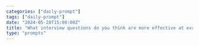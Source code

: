 ```yaml
---
categories: ["daily-prompt"]
tags: ["daily-prompt"]
date: "2024-05-28T15:00:00Z"
title: "What interview questions do you think are more effective at evaluating a programmer's real-world skills?"
type: "prompts"
---
```

